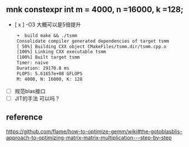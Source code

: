 ## mnk     constexpr int m = 4000, n =16000, k =128;
- [ x ]  -O3 大概可以是5倍提升
```txt
    ➜  build make && ./tsmm 
    Consolidate compiler generated dependencies of target tsmm
    [ 50%] Building CXX object CMakeFiles/tsmm.dir/tsmm.cpp.o
    [100%] Linking CXX executable tsmm
    [100%] Built target tsmm
    Timer: naive
    Duration: 29170.8 ms
    FLOPS: 5.61657e+08 GFLOPS
    M: 4000, N: 16000, K: 128
```
- [   ] 规范blas接口
- [   ] JIT的手法 可以吗？

## reference 
https://github.com/flame/how-to-optimize-gemm/wiki#the-gotoblasblis-approach-to-optimizing-matrix-matrix-multiplication---step-by-step